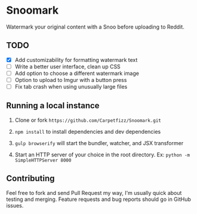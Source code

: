 # Snoomark
Watermark your original content with a Snoo before uploading to Reddit.


## TODO

- [x] Add customizability for formatting watermark text
- [ ] Write a better user interface, clean up CSS
- [ ] Add option to choose a different watermark image
- [ ] Option to upload to Imgur with a button press
- [ ] Fix tab crash when using unusually large files

## Running a local instance

1. Clone or fork `https://github.com/Carpetfizz/Snoomark.git`

2. `npm install` to install dependencies and dev dependencies

3. `gulp browserify` will start the bundler, watcher, and JSX transformer

4. Start an HTTP server of your choice in the root directory. Ex: `python -m SimpleHTTPServer 8000`


## Contributing

Feel free to fork and send Pull Request my way, I'm usually quick about testing and merging. Feature requests and bug reports should go in GitHub issues.
